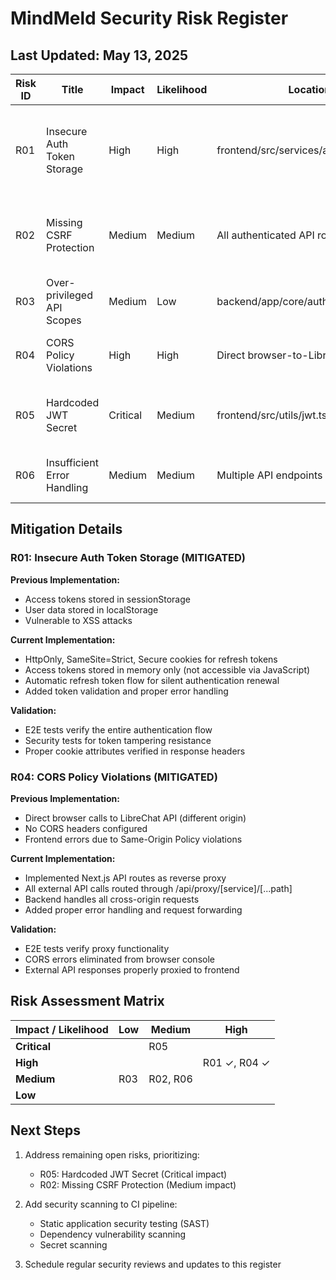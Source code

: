 # MindMeld Security Risk Register

## Last Updated: May 13, 2025

| Risk ID | Title | Impact | Likelihood | Location | Root Cause | Mitigation Plan | Status | Owner | Last Updated |
|---------|-------|--------|----------|----------|------------|------------------|--------|-------|--------------|
| R01     | Insecure Auth Token Storage | High | High | frontend/src/services/authService.ts | Using localStorage/sessionStorage for token storage exposed to XSS | Implemented HttpOnly cookie-based refresh token flow with in-memory access tokens | **MITIGATED** | Security Lead | May 13, 2025 |
| R02     | Missing CSRF Protection | Medium | Medium | All authenticated API routes | CSRF tokens not enforced for state-changing operations | Implement SameSite=Strict cookies and CSRF tokens for sensitive operations | OPEN | Security Lead | May 11, 2025 |
| R03     | Over-privileged API Scopes | Medium | Low | backend/app/core/auth_middleware.py | Token scopes not granular enough | Add granular permission scopes to JWT tokens | OPEN | Backend Lead | May 11, 2025 |
| R04     | CORS Policy Violations | High | High | Direct browser-to-LibreChat API calls | External API calls triggering CORS errors | Implemented reverse proxy through Next.js API routes | **MITIGATED** | DevOps Lead | May 13, 2025 |
| R05     | Hardcoded JWT Secret | Critical | Medium | frontend/src/utils/jwt.ts | JWT secret key hardcoded in source code | Move to environment variables with proper key rotation | OPEN | Security Lead | May 11, 2025 |
| R06     | Insufficient Error Handling | Medium | Medium | Multiple API endpoints | Error details exposed in responses | Standardize error handling with sanitized responses | OPEN | Backend Lead | May 11, 2025 |

## Mitigation Details

### R01: Insecure Auth Token Storage (MITIGATED)

**Previous Implementation:**
- Access tokens stored in sessionStorage
- User data stored in localStorage
- Vulnerable to XSS attacks

**Current Implementation:**
- HttpOnly, SameSite=Strict, Secure cookies for refresh tokens
- Access tokens stored in memory only (not accessible via JavaScript)
- Automatic refresh token flow for silent authentication renewal
- Added token validation and proper error handling

**Validation:**
- E2E tests verify the entire authentication flow
- Security tests for token tampering resistance
- Proper cookie attributes verified in response headers

### R04: CORS Policy Violations (MITIGATED)

**Previous Implementation:**
- Direct browser calls to LibreChat API (different origin)
- No CORS headers configured
- Frontend errors due to Same-Origin Policy violations

**Current Implementation:**
- Implemented Next.js API routes as reverse proxy
- All external API calls routed through /api/proxy/[service]/[...path]
- Backend handles all cross-origin requests
- Added proper error handling and request forwarding

**Validation:**
- E2E tests verify proxy functionality
- CORS errors eliminated from browser console
- External API responses properly proxied to frontend

## Risk Assessment Matrix

| Impact / Likelihood | Low | Medium | High |
|--------------------|-----|--------|------|
| **Critical** | | R05 | |
| **High** | | | R01 ✓, R04 ✓ |
| **Medium** | R03 | R02, R06 | |
| **Low** | | | |

## Next Steps

1. Address remaining open risks, prioritizing:
   - R05: Hardcoded JWT Secret (Critical impact)
   - R02: Missing CSRF Protection (Medium impact)

2. Add security scanning to CI pipeline:
   - Static application security testing (SAST)
   - Dependency vulnerability scanning
   - Secret scanning

3. Schedule regular security reviews and updates to this register